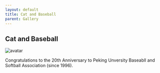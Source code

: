 ```yaml
---
layout: default
title: Cat and Baseball
parent: Gallery
---
```


## Cat and Baseball

![avatar](/homepage/assets/images/cat_and_baseball.jpg)

Congratulations to the 20th Anniversary to Peking Unversity Baseabll and Softball Association (since 1996).



